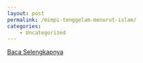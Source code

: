 ```yaml
---
layout: post
permalink: /mimpi-tenggelam-menurut-islam/
categories:
    - Uncategorized
---
```


[Baca Selengkapnya](/09)